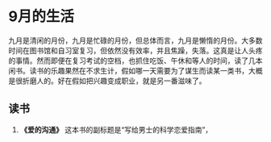 # 9月的生活
九月是清闲的月份，九月是忙碌的月份，但总体而言，九月是懒惰的月份。大多数时间在图书馆和自习室复习，但依然没有效率，并且焦躁，失落。这真是让人头疼的事情。然而即便在复习考试的空档，也抓住吃饭、午休和等人的时间，读了几本闲书。读书的乐趣果然在不求生计，假如哪一天需要为了谋生而读某一类书，大概是很折磨人的。好在假如把兴趣变成职业，就是另一番滋味了。
## 读书
1.  **《爱的沟通》** 这本书的副标题是“写给男士的科学恋爱指南”，

<!--stackedit_data:
eyJoaXN0b3J5IjpbMTQ1MDI1ODI5LDk3ODUyNDczXX0=
-->